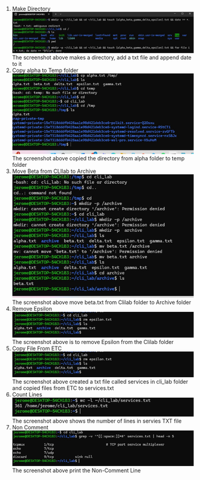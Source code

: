 1. Make Directory
![Make Directory](./screenshot/Make%20directory.jpg)
The screenshot above makes a directory, add a txt file and append date to it
2. Copy alpha to Temp folder
![Copy alpha to Temp folder](./screenshot/copy%20alpha%20to%20temp%20folder.jpg)
The screenshot above copied the directory from alpha folder to temp folder
3. Move Beta from CLIlab to Archive
![Move beta from clilab to archive](./screenshot/move%20beta%20from%20clilab%20to%20archive.jpg)
The screenshot above move beta.txt from Clilab folder to Archive folder
4. Remove Epsilon
![Remove Epsilon](./screenshot/Remove%20Epsilon.jpg)
The screenshot above is to remove Epsilon from the Clilab folder
5. Copy File From ETC
![Copy from ETC](./screenshot/Remove%20Epsilon.jpg)
The screenshot above created a txt file called services in cli_lab folder and copied files from ETC to services.txt
6. Count Lines
![Count lines in the services.txt](./screenshot/Count%20lines.jpg)
The screenshot above shows the number of lines in servies TXT file
7. Non Comment
![Non Comment](./screenshot/Non%20Comment.jpg)
The screenshot above print the Non-Comment Line




